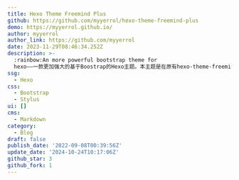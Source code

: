 ```yaml
---
title: Hexo Theme Freemind Plus
github: https://github.com/myyerrol/hexo-theme-freemind-plus
demo: https://myyerrol.github.io/
author: myyerrol
author_link: https://github.com/myyerrol
date: 2023-11-29T08:46:34.252Z
description: >-
  :rainbow:An more powerful bootstrap theme for
  hexo——一款更加强大的基于Boostrap的Hexo主题。本主题是在原有hexo-theme-freemind的基础上进行了二次开发，修改了部分页面的样式并添加了更多实用的功能。
ssg:
  - Hexo
css:
  - Bootstrap
  - Stylus
ui: []
cms:
  - Markdown
category:
  - Blog
draft: false
publish_date: '2022-09-08T00:39:56Z'
update_date: '2024-10-24T10:17:06Z'
github_star: 3
github_fork: 1
---
```


